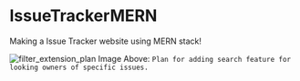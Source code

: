 # IssueTrackerMERN
Making a Issue Tracker website using MERN stack!





![filter_extension_plan](https://user-images.githubusercontent.com/52138450/140622418-dfdd6c9f-ce45-4b16-bce6-b79a48ceb983.png)
Image Above: `Plan for adding search feature for looking owners of specific issues.`
